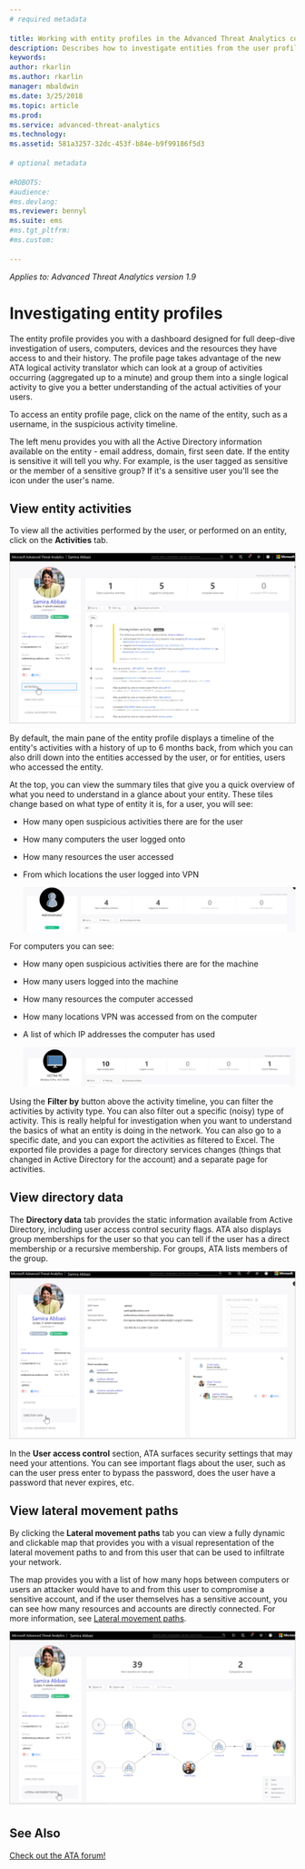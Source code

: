 ```yaml
---
# required metadata

title: Working with entity profiles in the Advanced Threat Analytics console | Microsoft Docs
description: Describes how to investigate entities from the user profiles screen in the ATA console
keywords:
author: rkarlin
ms.author: rkarlin
manager: mbaldwin
ms.date: 3/25/2018
ms.topic: article
ms.prod:
ms.service: advanced-threat-analytics
ms.technology:
ms.assetid: 581a3257-32dc-453f-b84e-b9f99186f5d3

# optional metadata

#ROBOTS:
#audience:
#ms.devlang:
ms.reviewer: bennyl
ms.suite: ems
#ms.tgt_pltfrm:
#ms.custom:

---
```


*Applies to: Advanced Threat Analytics version 1.9*



# Investigating entity profiles

The entity profile provides you with a dashboard designed for full deep-dive investigation of users, computers, devices and the resources they have access to and their history. The profile page takes advantage of the new ATA logical activity translator which can look at a group of activities occurring (aggregated up to a minute) and group them into a single logical activity to give you a better understanding of the actual activities of your users.

To access an entity profile page, click on the name of the entity, such as a username, in the suspicious activity timeline.

The left menu provides you with all the Active Directory information available on the entity - email address, domain, first seen date. If the entity is sensitive it will tell you why. For example, is the user tagged as sensitive or the member of a sensitive group?
If it's a sensitive user you'll see the icon under the user's name.

## View entity activities

To view all the activities performed by the user, or performed on an entity, click on the **Activities** tab. 

 ![user profile activities](media/user-profile-activities.png)

By default, the main pane of the entity profile displays a timeline of the entity's activities with a history of up to 6 months back, from which you can also drill down into the entities accessed by the user, or for entities, users who accessed the entity.

At the top, you can view the summary tiles that give you a quick overview of what you need to understand in a glance about your entity. These tiles change based on what type of entity it is, for a user, you will see:
- How many open suspicious activities there are for the user
- How many computers the user logged onto
- How many resources the user accessed
- From which locations the user logged into VPN

  ![entity menu](media/entity-menu.png)

For computers you can see:
- How many open suspicious activities there are for the machine
- How many users logged into the machine
- How many resources the computer accessed
- How many locations VPN was accessed from on the computer
- A list of which IP addresses the computer has used

  ![entity menu computer](media/entity-computer.png)

Using the **Filter by** button above the activity timeline, you can filter the activities by activity type. You can also filter out a specific (noisy) type of activity. This is really helpful for investigation when you want to understand the basics of what an entity is doing in the network. You can also go to a specific date, and you can export the activities as filtered to Excel. The exported file provides a page for directory services changes (things that changed in Active Directory for the account) and a separate page for activities. 

## View directory data

The **Directory data** tab provides the static information available from Active Directory, including user access control security flags. ATA also displays group memberships for the user so that you can tell if the user has a direct membership or a recursive membership. For groups, ATA lists members of the group.

 ![user profile directory data](media/user-profile-dir-data.png)

In the **User access control** section, ATA surfaces security settings that may need your attentions. You can see important flags about the user, such as can the user press enter to bypass the password, does the user have a password that never expires, etc. 

## View lateral movement paths

By clicking the **Lateral movement paths** tab you can view a fully dynamic and clickable map that provides you with a visual representation of the lateral movement paths to and from this user that can be used to infiltrate your network.

The map provides you with a list of how many hops between computers or users an attacker would have to and from this user to compromise a sensitive account, and if the user themselves has a sensitive account, you can see how many resources and accounts are directly connected. For more information, see [Lateral movement paths](use-case-lateral-movement-path.md). 

 ![user profile lateral movement paths](media/user-profile-lateral-movement-paths.png)


## See Also
[Check out the ATA forum!](https://social.technet.microsoft.com/Forums/security/home?forum=mata)
